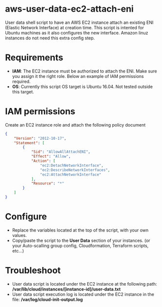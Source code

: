 # aws-user-data-ec2-attach-eni
User data shell script to have an AWS EC2 instance attach an existing ENI (Elastic Network Interface) at creation time.
This script is intented for Ubuntu machines as it also configures the new interface. Amazon linuz instances do not need this extra config step.

# Requirements

- **IAM**: The EC2 instance must be authorized to attach the ENI. Make sure you assign it the right role. Below an example of IAM permissions required.
- **OS**: Currently this script OS target is Ubuntu 16.04. Not tested outside this target.

# IAM permissions

Create an EC2 instance role and attach the following policy document

```json
{
    "Version": "2012-10-17",
    "Statement": [
        {
            "Sid": "AllowAllAttachENI",
            "Effect": "Allow",
            "Action": [
                "ec2:DetachNetworkInterface",
                "ec2:DescribeNetworkInterfaces",
                "ec2:AttachNetworkInterface"
            ],
            "Resource": "*"
        }
    ]
}
```

# Configure

- Replace the variables located at the top of the script, with your own values.
- Copy/paste the script to the **User Data** section of your instances. (or your Auto-scalling group config, Cloudformation, Terraform scripts, etc...)

# Troubleshoot

- User data script is located under the EC2 instance at the following path: **/var/lib/cloud/instances/[instance-id]/user-data.txt**
- User data script execution log is located under the EC2 instance in the file: **/var/log/cloud-init-output.log**



